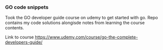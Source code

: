 ### GO code snippets
Took the GO developer guide course on udemy to get started with go. Repo contains my code solutions alongisde notes from learning the course contents.

Link to course https://www.udemy.com/course/go-the-complete-developers-guide/

